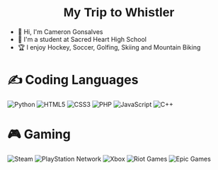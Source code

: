 <h1 style="font-family:Helvetica"><center>My Trip to Whistler</center></h1>



- 👋 Hi, I'm Cameron Gonsalves
- 🏫 I'm a student at Sacred Heart High School
- 🏆 I enjoy Hockey, Soccer, Golfing, Skiing and Mountain Biking


<h1> ✍️ Coding Languages </h1>

![Python](https://img.shields.io/badge/python-3670A0?style=for-the-badge&logo=python&logoColor=ffdd54)
![HTML5](https://img.shields.io/badge/html5-%23E34F26.svg?style=for-the-badge&logo=html5&logoColor=white)
![CSS3](https://img.shields.io/badge/css3-%231572B6.svg?style=for-the-badge&logo=css3&logoColor=white)
![PHP](https://img.shields.io/badge/php-%23777BB4.svg?style=for-the-badge&logo=php&logoColor=white)
![JavaScript](https://img.shields.io/badge/javascript-%23323330.svg?style=for-the-badge&logo=javascript&logoColor=%23F7DF1E)
![C++](https://img.shields.io/badge/c++-%2300599C.svg?style=for-the-badge&logo=c%2B%2B&logoColor=white)


<h1> 🎮 Gaming </h1>

![Steam](https://img.shields.io/badge/steam-%23000000.svg?style=for-the-badge&logo=steam&logoColor=white)
![PlayStation Network](https://img.shields.io/badge/PSN-%230070D1.svg?style=for-the-badge&logo=Playstation&logoColor=white)
![Xbox](https://img.shields.io/badge/xbox-%23107C10.svg?style=for-the-badge&logo=xbox&logoColor=white)
![Riot Games](https://img.shields.io/badge/riotgames-D32936.svg?style=for-the-badge&logo=riotgames&logoColor=white)
![Epic Games](https://img.shields.io/badge/epicgames-%23313131.svg?style=for-the-badge&logo=epicgames&logoColor=white)
